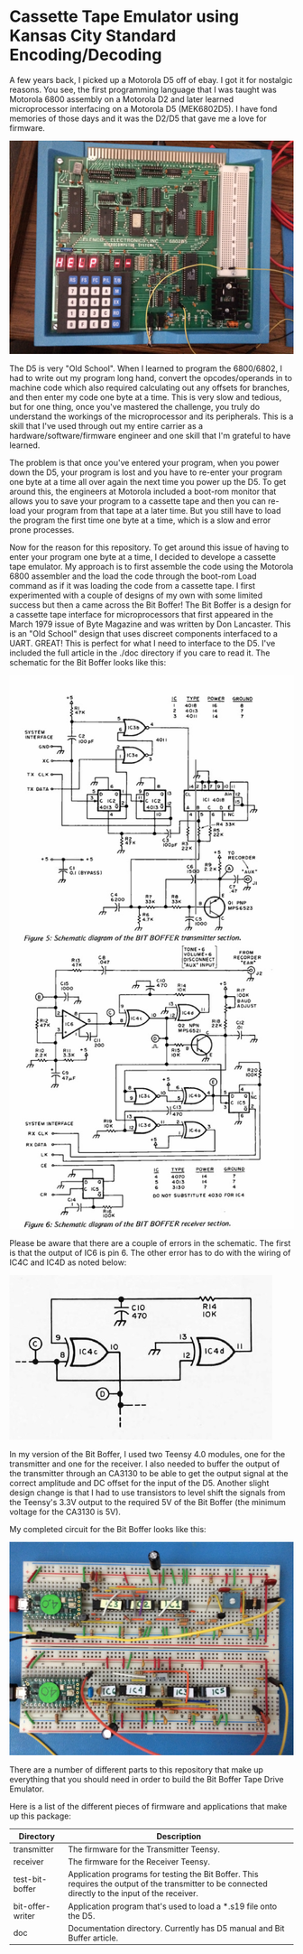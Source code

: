 
# Cassette Tape Emulator using Kansas City Standard Encoding/Decoding

A few years back, I picked up a Motorola D5 off of ebay.  I got it for nostalgic reasons.  You see, the first programming language that I was taught was Motorola 6800 assembly on a Motorola D2 and later learned microprocessor interfacing on a Motorola D5 (MEK6802D5).  I have fond memories of those days and it was the D2/D5 that gave me a love for firmware.  

![alt text](./images/mek6802d5.jpg?raw=true "MEK6802D5")

The D5 is very "Old School".  When I learned to program the 6800/6802, I had to write out my program long hand, convert the opcodes/operands in to machine code which also required calculating out any offsets for branches, and then enter my code one byte at a time.  This is very slow and tedious, but for one thing, once you've mastered the challenge, you truly do understand the workings of the microprocessor and its peripherals.  This is a skill that I've used through out my entire carrier as a hardware/software/firmware engineer and one skill that I'm grateful to have learned.  

The problem is that once you've entered your program, when you power down the D5, your program is lost and you have to re-enter your program one byte at a time all over again the next time you power up the D5.  To get around this, the engineers at Motorola included a boot-rom monitor that allows you to save your program to a cassette tape and then you can re-load your program from that tape at a later time.  But you still have to load the program the first time one byte at a time, which is a slow and error prone processes.  

Now for the reason for this repository.  To get around this issue of having to enter your program one byte at a time, I decided to develope a cassette tape emulator.  My approach is to first assemble the code using the Motorola 6800 assembler and the load the code through the boot-rom Load command as if it was loading the code from a cassette tape.  I first experimented with a couple of designs of my own with some limited success but then a came across the Bit Boffer!  The Bit Boffer is a design for a cassette tape interface for microprocessors that first appeared in the March 1979 issue of Byte Magazine and was written by Don Lancaster.  This is an 
"Old School" design that uses discreet components interfaced to a UART.  GREAT!  This is perfect for what I need to interface to the D5.  I've included the full article in the ./doc directory if you care to read it.  The schematic for the Bit Boffer looks like this:

![alt text](./images/bit-boffer_schematic.jpg?raw=true "Bit Boffer Schematic")

Please be aware that there are a couple of errors in the schematic. The first is that the output of IC6 is pin 6.  The other error has to do with the wiring of IC4C and IC4D as noted below:

![alt text](./images/ic4-correction.jpg?raw=true "IC4 Correction")

In my version of the Bit Boffer, I used two Teensy 4.0 modules, one for the transmitter and one for the receiver.  I also needed to buffer the output of the transmitter through an CA3130 to be able to get the output signal at the correct amplitude and DC offset for the input of the D5.  Another slight design change is that I had to use transistors to level shift the signals from the Teensy's 3.3V output to the required 5V of the Bit Boffer (the minimum voltage for the CA3130 is 5V). 

My completed circuit for the Bit Boffer looks like this:

![alt text](./images/bit-boffer_circuit.jpg?raw=true "Bit Boffer Circuit")

There are a number of different parts to this repository that make up everything that you should need in order to build the Bit Boffer Tape Drive Emulator.

Here is a list of the different pieces of firmware and applications that make up this package:

| Directory | Description |
| ---| --- |
| transmitter       | The firmware for the Transmitter Teensy. |
| receiver          | The firmware for the Receiver Teensy. |
| test-bit-boffer   | Application programs for testing the Bit Boffer.  This requires the output of the transmitter to be connected directly to the input of the receiver. |
| bit-offer-writer | Application program that's used to load a *.s19 file onto the D5. |
| doc | Documentation directory.  Currently has D5 manual and Bit Buffer article. |
